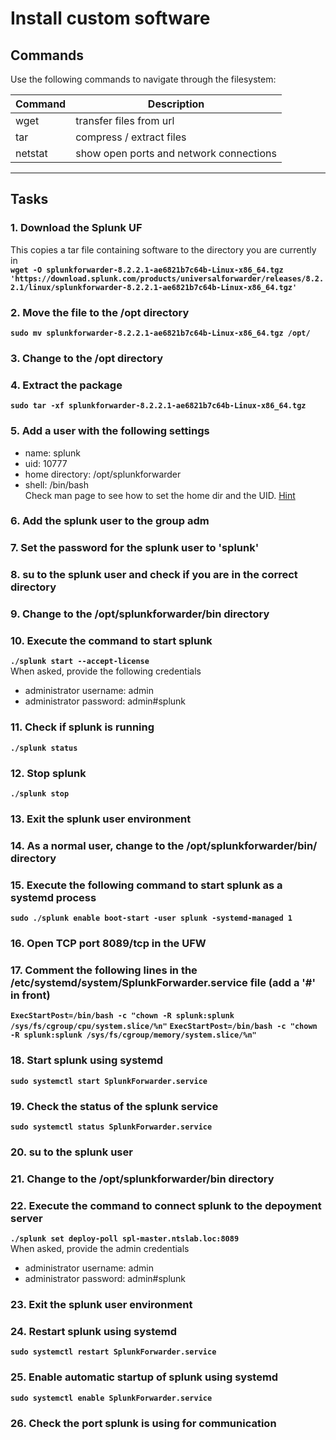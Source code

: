 # Install custom software
## Commands
Use the following commands to navigate through the filesystem:

| Command | Description |
| --- | --- |
| wget | transfer files from url |
| tar | compress / extract files |
| netstat | show open ports and network connections |
---

## Tasks
### 1. Download the Splunk UF
This copies a tar file containing software to the directory you are currently in  
**`wget -O splunkforwarder-8.2.2.1-ae6821b7c64b-Linux-x86_64.tgz 'https://download.splunk.com/products/universalforwarder/releases/8.2.2.1/linux/splunkforwarder-8.2.2.1-ae6821b7c64b-Linux-x86_64.tgz'`**  

### 2. Move the file to the /opt directory
**`sudo mv splunkforwarder-8.2.2.1-ae6821b7c64b-Linux-x86_64.tgz /opt/`**  

### 3. Change to the /opt directory

### 4. Extract the package
**`sudo tar -xf splunkforwarder-8.2.2.1-ae6821b7c64b-Linux-x86_64.tgz`**  

### 5. Add a user with the following settings
* name: splunk
* uid: 10777
* home directory: /opt/splunkforwarder
* shell: /bin/bash  
Check man page to see how to set the home dir and the UID. [Hint](hint-add-user.md#5-add-a-user-with-the-following-settings)

### 6. Add the splunk user to the group adm
### 7. Set the password for the splunk user to 'splunk'
### 8. su to the splunk user and check if you are in the correct directory
### 9. Change to the /opt/splunkforwarder/bin directory
### 10. Execute the command to start splunk
**`./splunk start --accept-license`**  
When asked, provide the following credentials  
* administrator username: admin
* administrator password: admin#splunk

### 11. Check if splunk is running
**`./splunk status`**  

### 12. Stop splunk
**`./splunk stop`**

### 13. Exit the splunk user environment
### 14. As a normal user, change to the /opt/splunkforwarder/bin/ directory

### 15. Execute the following command to start splunk as a systemd process
**`sudo ./splunk enable boot-start -user splunk -systemd-managed 1`**

### 16. Open TCP port 8089/tcp in the UFW

### 17. Comment the following lines in the /etc/systemd/system/SplunkForwarder.service file (add a '#' in front)
**`ExecStartPost=/bin/bash -c "chown -R splunk:splunk /sys/fs/cgroup/cpu/system.slice/%n"`**
**`ExecStartPost=/bin/bash -c "chown -R splunk:splunk /sys/fs/cgroup/memory/system.slice/%n"`**

### 18. Start splunk using systemd
**`sudo systemctl start SplunkForwarder.service`**

### 19. Check the status of the splunk service
**`sudo systemctl status SplunkForwarder.service`**

### 20. su to the splunk user
### 21. Change to the /opt/splunkforwarder/bin directory
### 22. Execute the command to connect splunk to the depoyment server
**`./splunk set deploy-poll spl-master.ntslab.loc:8089`**  
When asked, provide the admin credentials  
* administrator username: admin
* administrator password: admin#splunk  

### 23. Exit the splunk user environment
### 24. Restart splunk using systemd
**`sudo systemctl restart SplunkForwarder.service`**

### 25. Enable automatic startup of splunk using systemd
**`sudo systemctl enable SplunkForwarder.service`**

### 26. Check the port splunk is using for communication